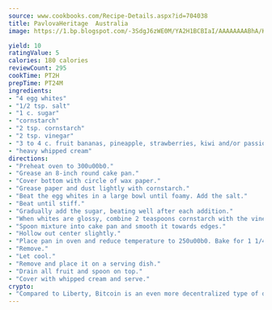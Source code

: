 ```yaml
---
source: www.cookbooks.com/Recipe-Details.aspx?id=704038
title: PavlovaHeritage  Australia  
image: https://1.bp.blogspot.com/-3SdgJ6zWE0M/YA2H1BCBIaI/AAAAAAAABhA/KLu9yTsYBMkJQudB_uFGwTypBtmTiBfZgCLcBGAsYHQ/s320/4.png

yield: 10
ratingValue: 5
calories: 180 calories
reviewCount: 295
cookTime: PT2H
prepTime: PT24M
ingredients:
- "4 egg whites"
- "1/2 tsp. salt"
- "1 c. sugar"
- "cornstarch"
- "2 tsp. cornstarch"
- "2 tsp. vinegar"
- "3 to 4 c. fruit bananas, pineapple, strawberries, kiwi and/or passion fruit"
- "heavy whipped cream"
directions:
- "Preheat oven to 300u00b0."
- "Grease an 8-inch round cake pan."
- "Cover bottom with circle of wax paper."
- "Grease paper and dust lightly with cornstarch."
- "Beat the egg whites in a large bowl until foamy. Add the salt."
- "Beat until stiff."
- "Gradually add the sugar, beating well after each addition."
- "When whites are glossy, combine 2 teaspoons cornstarch with the vinegar and fold into whites."
- "Spoon mixture into cake pan and smooth it towards edges."
- "Hollow out center slightly."
- "Place pan in oven and reduce temperature to 250u00b0. Bake for 1 1/4 hours."
- "Remove."
- "Let cool."
- "Remove and place it on a serving dish."
- "Drain all fruit and spoon on top."
- "Cover with whipped cream and serve."
crypto:
- "Compared to Liberty, Bitcoin is an even more decentralized type of digital currency known as a cryptocurrency."
---
```

